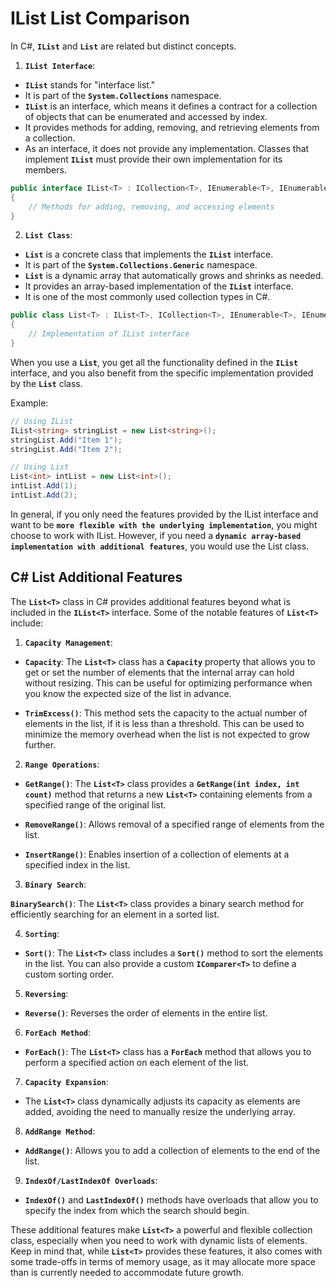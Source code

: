 # IList List Comparison

In C#, **`IList`** and **`List`** are related but distinct concepts.

1. **`IList Interface`**:

* **`IList`** stands for "interface list."
* It is part of the **`System.Collections`** namespace.
* **`IList`** is an interface, which means it defines a contract for a collection of objects that can be enumerated and accessed by index.
* It provides methods for adding, removing, and retrieving elements from a collection.
* As an interface, it does not provide any implementation. Classes that implement **`IList`** must provide their own implementation for its members.

```csharp
public interface IList<T> : ICollection<T>, IEnumerable<T>, IEnumerable
{
    // Methods for adding, removing, and accessing elements
}
```

2. **`List Class`**:

* **`List`** is a concrete class that implements the **`IList`** interface.
* It is part of the **`System.Collections.Generic`** namespace.
* **`List`** is a dynamic array that automatically grows and shrinks as needed.
* It provides an array-based implementation of the **`IList`** interface.
* It is one of the most commonly used collection types in C#.

```csharp
public class List<T> : IList<T>, ICollection<T>, IEnumerable<T>, IEnumerable, IReadOnlyList<T>, IReadOnlyCollection<T>, IList, ICollection, IEnumerable
{
    // Implementation of IList interface
}
```

When you use a **`List`**, you get all the functionality defined in the **`IList`** interface, and you also benefit from the specific implementation provided by the **`List`** class.

Example:

```csharp
// Using IList
IList<string> stringList = new List<string>();
stringList.Add("Item 1");
stringList.Add("Item 2");

// Using List
List<int> intList = new List<int>();
intList.Add(1);
intList.Add(2);
```

In general, if you only need the features provided by the IList interface and want to be **`more flexible with the underlying implementation`**, you might choose to work with IList. However, if you need a **`dynamic array-based implementation with additional features`**, you would use the List class.

## C# List Additional Features

The **`List<T>`** class in C# provides additional features beyond what is included in the **`IList<T>`** interface. Some of the notable features of **`List<T>`** include:

1. **`Capacity Management`**:

* **`Capacity`**: The **`List<T>`** class has a **`Capacity`** property that allows you to get or set the number of elements that the internal array can hold without resizing. This can be useful for optimizing performance when you know the expected size of the list in advance.

* **`TrimExcess()`**: This method sets the capacity to the actual number of elements in the list, if it is less than a threshold. This can be used to minimize the memory overhead when the list is not expected to grow further.

2. **`Range Operations`**:

* **`GetRange()`**: The **`List<T>`** class provides a **`GetRange(int index, int count)`** method that returns a new **`List<T>`** containing elements from a specified range of the original list.

* **`RemoveRange()`**: Allows removal of a specified range of elements from the list.

* **`InsertRange()`**: Enables insertion of a collection of elements at a specified index in the list.

3. **`Binary Search`**:

**`BinarySearch()`**: The **`List<T>`** class provides a binary search method for efficiently searching for an element in a sorted list.

4. **`Sorting`**:

* **`Sort()`**: The **`List<T>`** class includes a **`Sort()`** method to sort the elements in the list. You can also provide a custom **`IComparer<T>`** to define a custom sorting order.

5. **`Reversing`**:

* **`Reverse()`**: Reverses the order of elements in the entire list.

6. **`ForEach Method`**:

* **`ForEach()`**: The **`List<T>`** class has a **`ForEach`** method that allows you to perform a specified action on each element of the list.

7. **`Capacity Expansion`**:

* The **`List<T>`** class dynamically adjusts its capacity as elements are added, avoiding the need to manually resize the underlying array.

8. **`AddRange Method`**:

* **`AddRange()`**: Allows you to add a collection of elements to the end of the list.

9. **`IndexOf/LastIndexOf Overloads`**:

* **`IndexOf()`** and **`LastIndexOf()`** methods have overloads that allow you to specify the index from which the search should begin.

These additional features make **`List<T>`** a powerful and flexible collection class, especially when you need to work with dynamic lists of elements. Keep in mind that, while **`List<T>`** provides these features, it also comes with some trade-offs in terms of memory usage, as it may allocate more space than is currently needed to accommodate future growth.
